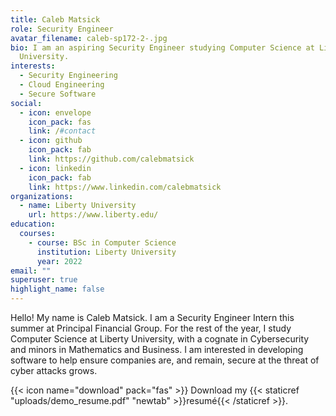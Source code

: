 ```yaml
---
title: Caleb Matsick
role: Security Engineer
avatar_filename: caleb-sp172-2-.jpg
bio: I am an aspiring Security Engineer studying Computer Science at Liberty
  University.
interests:
  - Security Engineering
  - Cloud Engineering
  - Secure Software
social:
  - icon: envelope
    icon_pack: fas
    link: /#contact
  - icon: github
    icon_pack: fab
    link: https://github.com/calebmatsick
  - icon: linkedin
    icon_pack: fab
    link: https://www.linkedin.com/calebmatsick
organizations:
  - name: Liberty University
    url: https://www.liberty.edu/
education:
  courses:
    - course: BSc in Computer Science
      institution: Liberty University
      year: 2022
email: ""
superuser: true
highlight_name: false
---
```

Hello! My name is Caleb Matsick. I am a Security Engineer Intern this summer at Principal Financial Group. For the rest of the year, I study Computer Science at Liberty University, with a cognate in Cybersecurity and minors in Mathematics and Business. I am interested in developing software to help ensure companies are, and remain, secure at the threat of cyber attacks grows. 

{{< icon name="download" pack="fas" >}} Download my {{< staticref "uploads/demo_resume.pdf" "newtab" >}}resumé{{< /staticref >}}.
